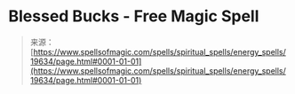 <!--yml
category: 未分类
date: 2024-06-12 19:01:48
-->

# Blessed Bucks - Free Magic Spell

> 来源：[https://www.spellsofmagic.com/spells/spiritual_spells/energy_spells/19634/page.html#0001-01-01](https://www.spellsofmagic.com/spells/spiritual_spells/energy_spells/19634/page.html#0001-01-01)